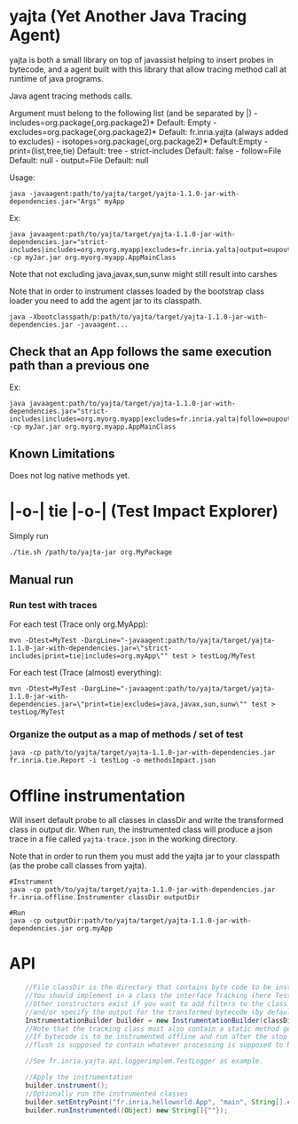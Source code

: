 # yajta (Yet Another Java Tracing Agent)

yajta is both a small library on top of javassist helping to insert probes in bytecode, and a agent built with this library that allow tracing method call at runtime of java programs.

Java agent tracing methods calls.

Argument must belong to the following list (and be separated by |)
	- includes=org.package(,org.package2)* Default: Empty
	- excludes=org.package(,org.package2)* Default: fr.inria.yajta (always added to excludes)
	- isotopes=org.package(,org.package2)* Default:Empty
	- print=(list,tree,tie) Default: tree
	- strict-includes Default: false
	- follow=File Default: null
	- output=File Default: null

Usage:
```
java -javaagent:path/to/yajta/target/yajta-1.1.0-jar-with-dependencies.jar="Args" myApp 
```

Ex:
```
java javaagent:path/to/yajta/target/yajta-1.1.0-jar-with-dependencies.jar="strict-includes|includes=org.myorg.myapp|excludes=fr.inria.yalta|output=oupout.json" -cp myJar.jar org.myorg.myapp.AppMainClass
```

Note that not excluding java,javax,sun,sunw might still result into carshes

Note that in order to instrument classes loaded by the bootstrap class loader you need to add the agent jar to its classpath.
```
java -Xbootclasspath/p:path/to/yajta/target/yajta-1.1.0-jar-with-dependencies.jar -javaagent...
```

## Check that an App follows the same execution path than a previous one

Ex:
```
java javaagent:path/to/yajta/target/yajta-1.1.0-jar-with-dependencies.jar="strict-includes|includes=org.myorg.myapp|excludes=fr.inria.yalta|follow=oupout.json" -cp myJar.jar org.myorg.myapp.AppMainClass
```

## Known Limitations

Does not log native methods yet.

# |-o-| tie |-o-| (Test Impact Explorer)

Simply run 

```bash
./tie.sh /path/to/yajta-jar org.MyPackage

```

## Manual run

### Run test with traces

For each test (Trace only org.MyApp):
```
mvn -Dtest=MyTest -DargLine="-javaagent:path/to/yajta/target/yajta-1.1.0-jar-with-dependencies.jar=\"strict-includes|print=tie|includes=org.myApp\"" test > testLog/MyTest
```

For each test (Trace (almost) everything):
```
mvn -Dtest=MyTest -DargLine="-javaagent:path/to/yajta/target/yajta-1.1.0-jar-with-dependencies.jar=\"print=tie|excludes=java,javax,sun,sunw\"" test > testLog/MyTest
```

### Organize the output as a map of methods / set of test

```
java -cp path/to/yajta/target/yajta-1.1.0-jar-with-dependencies.jar fr.inria.tie.Report -i testLog -o methodsImpact.json
```

# Offline instrumentation

Will insert default probe to all classes in classDir and write the transformed class in output dir.
When run, the instrumented class will produce a json trace in a file called `yajta-trace.json` in the working directory.

Note that in order to run them you must add the yajta jar to your classpath (as the probe call classes from yajta).

```
#Instrument
java -cp path/to/yajta/target/yajta-1.1.0-jar-with-dependencies.jar fr.inria.offline.Instrumenter classDir outputDir

#Run
java -cp outputDir:path/to/yajta/target/yajta-1.1.0-jar-with-dependencies.jar org.myApp
```

# API

```Java
    //File classDir is the directory that contains byte code to be instrumented
    //You should implement in a class the interface Tracking (here TestLogger does)
    //Other constructors exist if you want to add filters to the class to be instrumented 
    //and/or specify the output for the transformed bytecode (by default a temporary directory is created)
    InstrumentationBuilder builder = new InstrumentationBuilder(classDir, TestLogger.class);
    //Note that the tracking class must also contain a static method getInstance() that returns an instance of the logger.
    //If bytecode is to be instrumented offline and run after the stop of the jvm, this getInstance() method should also register a shutdown hook that will call flush()
    //flush is supposed to contain whatever processing is supposed to be done after all logs are collected.

    //See fr.inria.yajta.api.loggerimplem.TestLogger as example.

    //Apply the instrumentation
    builder.instrument();
    //Optionally run the instrumented classes
    builder.setEntryPoint("fr.inria.helloworld.App", "main", String[].class);
    builder.runInstrumented((Object) new String[]{""});
```